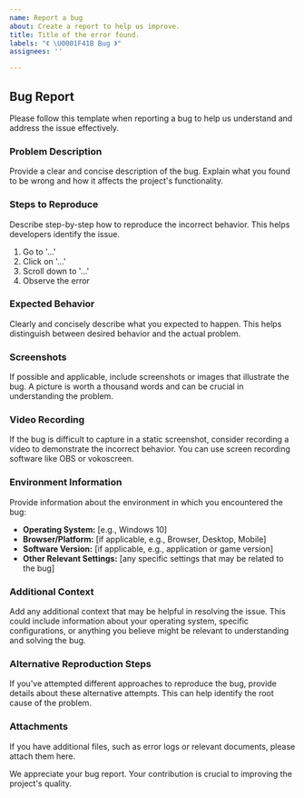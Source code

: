 ```yaml
---
name: Report a bug
about: Create a report to help us improve.
title: Title of the error found.
labels: "《 \U0001F41B Bug 》"
assignees: ''

---
```


## Bug Report

Please follow this template when reporting a bug to help us understand and address the issue effectively.

### Problem Description

Provide a clear and concise description of the bug. Explain what you found to be wrong and how it affects the project's functionality.

### Steps to Reproduce

Describe step-by-step how to reproduce the incorrect behavior. This helps developers identify the issue.

1. Go to '...'
2. Click on '...'
3. Scroll down to '...'
4. Observe the error

### Expected Behavior

Clearly and concisely describe what you expected to happen. This helps distinguish between desired behavior and the actual problem.

### Screenshots

If possible and applicable, include screenshots or images that illustrate the bug. A picture is worth a thousand words and can be crucial in understanding the problem.

### Video Recording

If the bug is difficult to capture in a static screenshot, consider recording a video to demonstrate the incorrect behavior. You can use screen recording software like OBS or vokoscreen.

### Environment Information

Provide information about the environment in which you encountered the bug:

- **Operating System:** [e.g., Windows 10]
- **Browser/Platform:** [if applicable, e.g., Browser, Desktop, Mobile]
- **Software Version:** [if applicable, e.g., application or game version]
- **Other Relevant Settings:** [any specific settings that may be related to the bug]

### Additional Context

Add any additional context that may be helpful in resolving the issue. This could include information about your operating system, specific configurations, or anything you believe might be relevant to understanding and solving the bug.

### Alternative Reproduction Steps

If you've attempted different approaches to reproduce the bug, provide details about these alternative attempts. This can help identify the root cause of the problem.

### Attachments

If you have additional files, such as error logs or relevant documents, please attach them here.

We appreciate your bug report. Your contribution is crucial to improving the project's quality.
